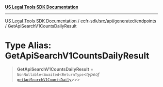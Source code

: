 [**US Legal Tools SDK Documentation**](../../../../../../README.md)

***

[US Legal Tools SDK Documentation](../../../../../../README.md) / [ecfr-sdk/src/api/generated/endpoints](../README.md) / GetApiSearchV1CountsDailyResult

# Type Alias: GetApiSearchV1CountsDailyResult

> **GetApiSearchV1CountsDailyResult** = `NonNullable`\<`Awaited`\<`ReturnType`\<*typeof* [`getApiSearchV1CountsDaily`](../functions/getApiSearchV1CountsDaily.md)\>\>\>
